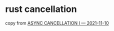 # rust cancellation

copy from [ASYNC CANCELLATION I — 2021-11-10](https://blog.yoshuawuyts.com/async-cancellation-1/)
